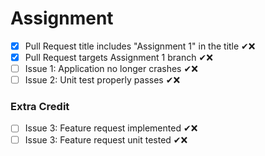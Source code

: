 # Assignment

- [x] Pull Request title includes "Assignment 1" in the title ✔❌
- [x] Pull Request targets Assignment 1 branch ✔❌
- [ ] Issue 1: Application no longer crashes ✔❌
- [ ] Issue 2: Unit test properly passes ✔❌

### Extra Credit
- [ ] Issue 3: Feature request implemented ✔❌
- [ ] Issue 3: Feature request unit tested ✔❌